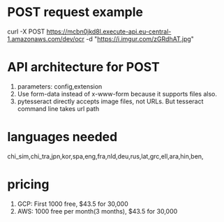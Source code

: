 # POST request example
curl -X POST https://mcbn0jkd8l.execute-api.eu-central-1.amazonaws.com/dev/ocr -d "https://i.imgur.com/zGRdhAT.jpg"

# API architecture for POST 
1. parameters: config,extension
2. Use form-data instead of x-www-form because it supports files also.
3. pytesseract directly accepts image files, not URLs. But tesseract command line takes url path

# languages needed
chi_sim,chi_tra,jpn,kor,spa,eng,fra,nld,deu,rus,lat,grc,ell,ara,hin,ben,

# pricing
1. GCP: First 1000 free, $43.5 for 30,000
2. AWS: 1000 free per month(3 months), $43.5 for 30,000